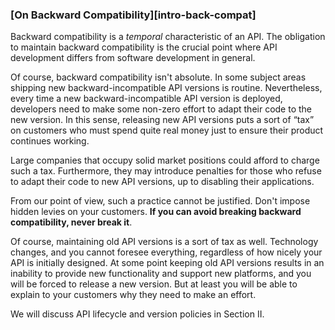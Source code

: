 ### [On Backward Compatibility][intro-back-compat]

Backward compatibility is a *temporal* characteristic of an API. The obligation to maintain backward compatibility is the crucial point where API development differs from software development in general.

Of course, backward compatibility isn't absolute. In some subject areas shipping new backward-incompatible API versions is routine. Nevertheless, every time a new backward-incompatible API version is deployed, developers need to make some non-zero effort to adapt their code to the new version. In this sense, releasing new API versions puts a sort of “tax” on customers who must spend quite real money just to ensure their product continues working.

Large companies that occupy solid market positions could afford to charge such a tax. Furthermore, they may introduce penalties for those who refuse to adapt their code to new API versions, up to disabling their applications.

From our point of view, such a practice cannot be justified. Don't impose hidden levies on your customers. **If you can avoid breaking backward compatibility, never break it**.

Of course, maintaining old API versions is a sort of tax as well. Technology changes, and you cannot foresee everything, regardless of how nicely your API is initially designed. At some point keeping old API versions results in an inability to provide new functionality and support new platforms, and you will be forced to release a new version. But at least you will be able to explain to your customers why they need to make an effort.

We will discuss API lifecycle and version policies in Section II.